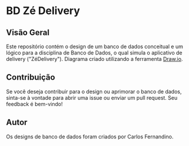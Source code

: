# BD Zé Delivery

## Visão Geral

Este repositório contém o design de um banco de dados conceitual e um lógico para a disciplina de Banco de Dados, o qual simula o aplicativo de delivery ("ZéDelivery"). Diagrama criado utilizando a ferramenta [Draw.io](https://app.diagrams.net/).

## Contribuição

Se você deseja contribuir para o design ou aprimorar o banco de dados, sinta-se à vontade para abrir uma issue ou enviar um pull request. Seu feedback é bem-vindo!

## Autor

Os designs de banco de dados foram criados por Carlos Fernandino.
